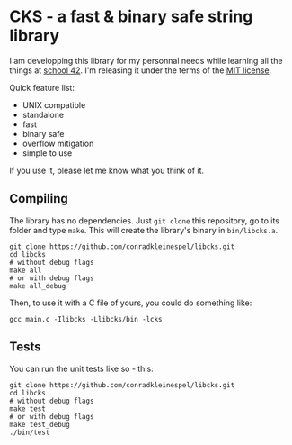 # CKS - a fast & binary safe string library

I am developping this library for my personnal needs while learning all the
things at [school 42](http://www.42.fr/). I'm releasing it under the terms of
the [MIT license](http://conradk.mit-license.org/license.html).

Quick feature list:
* UNIX compatible
* standalone
* fast
* binary safe
* overflow mitigation
* simple to use

If you use it, please let me know what you think of it.

## Compiling

The library has no dependencies. Just `git clone` this repository, go to its
folder and type `make`. This will create the library's binary in
`bin/libcks.a`.

```shell
git clone https://github.com/conradkleinespel/libcks.git
cd libcks
# without debug flags
make all
# or with debug flags
make all_debug
```

Then, to use it with a C file of yours, you could do something like:
```shell
gcc main.c -Ilibcks -Llibcks/bin -lcks
```

## Tests

You can run the unit tests like so - this:
```shell
git clone https://github.com/conradkleinespel/libcks.git
cd libcks
# without debug flags
make test
# or with debug flags
make test_debug
./bin/test
```
